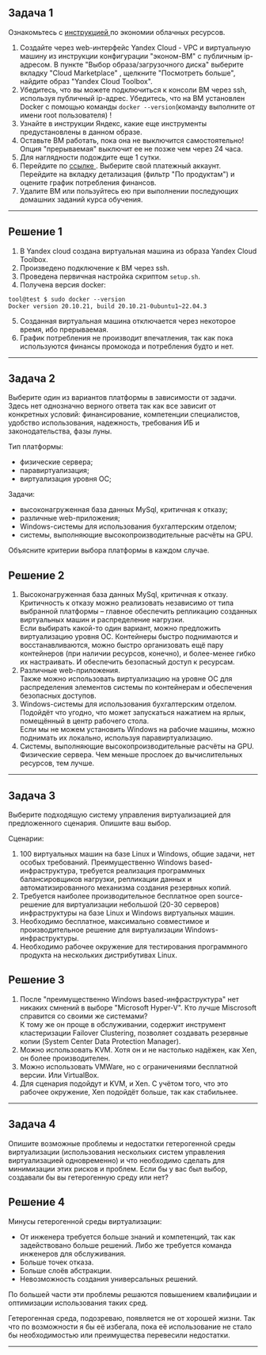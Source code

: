 ## Задача 1

Ознакомьтесь с [инструкцией ](https://github.com/netology-code/devops-materials/blob/master/cloudwork.MD) по экономии облачных ресурсов.


1. Создайте через web-интерфейс Yandex Cloud - VPC и виртуальную машину из инструкции конфигурации "эконом-ВМ" с публичным ip-адресом. В пункте "Выбор образа/загрузочного диска" выберите вкладку "Cloud Marketplace" , щелкните "Посмотреть больше", найдите образ "Yandex Cloud Toolbox".
2. Убедитесь, что вы можете подключиться к консоли ВМ через ssh, используя публичный ip-адрес. Убедитесь, что на ВМ установлен Docker с помощью команды ```docker --version```(команду выполните от имени root пользователя) !
3. Узнайте в инструкции Яндекс, какие еще инструменты предустановлены в данном образе.
4. Оставьте ВМ работать, пока она не выключится самостоятельно! Опция "прерываемая" выключит ее не позже чем через 24 часа. 
5. Для наглядности подождите еще 1 сутки.
6. Перейдите по [ссылке ](https://console.cloud.yandex.ru/billing?section=accounts). Выберите свой платежный аккаунт. Перейдите на вкладку детализация (фильтр "По продуктам") и оцените график потребления финансов.
7. Удалите ВМ или пользуйтесь ею при выполнении последующих домашних заданий курса обучения.

---

## Решение 1

1. В Yandex cloud создана виртуальная машина из образа Yandex Cloud Toolbox.
2. Произведено подключение к ВМ через ssh.
3. Проведена первичная настройка скриптом `setup.sh`.
4. Получена версия docker:
```
tool@test $ sudo docker --version
Docker version 20.10.21, build 20.10.21-0ubuntu1~22.04.3
```
5. Созданная виртуальная машина отключается через некоторое время, ибо прерываемая.
6. График потребления не производит впечатления, так как пока используются финансы промокода и потребления будто и нет.


---

## Задача 2

Выберите один из вариантов платформы в зависимости от задачи. Здесь нет однозначно верного ответа так как все зависит от конкретных условий: финансирование, компетенции специалистов, удобство использования, надежность, требования ИБ и законодательства, фазы луны.

Тип платформы:

- физические сервера;
- паравиртуализация;
- виртуализация уровня ОС;

Задачи:

- высоконагруженная база данных MySql, критичная к отказу;
- различные web-приложения;
- Windows-системы для использования бухгалтерским отделом;
- системы, выполняющие высокопроизводительные расчёты на GPU.

Объясните критерии выбора платформы в каждом случае.

## Решение 2

1. Высоконагруженная база данных MySql, критичная к отказу.<br/>
Критичность к отказу можно реализовать независимо от типа выбранной платформы – главное обеспечить репликацию созданных виртуальных машин и распределение нагрузки.<br/>
Если выбирать какой-то один вариант, можно предложить виртуализацию уровня ОС. Контейнеры быстро поднимаются и восстанавливаются, можно быстро организовать ещё пару контейнеров (при наличии ресурсов, конечно), и более-менее гибко их настраивать. И обеспечить безопасный доступ к ресурсам.
2. Различные web-приложения.<br/>
Также можно использовать виртуализацию на уровне ОС для распределения элементов системы по контейнерам и обеспечения безопасных доступов.
3. Windows-системы для использования бухгалтерским отделом. <br/>
Подойдёт что угодно, что может запускаться нажатием на ярлык, помещённый в центр рабочего стола.<br/>
Если мы не можем установить Windows на рабочие машины, можно поднимать их локально, используя паравиртуализацию.
4. Cистемы, выполняющие высокопроизводительные расчёты на GPU.<br/>
Физические сервера. Чем меньше прослоек до вычислительных ресурсов, тем лучше.

---

## Задача 3

Выберите подходящую систему управления виртуализацией для предложенного сценария. Опишите ваш выбор.

Сценарии:

1. 100 виртуальных машин на базе Linux и Windows, общие задачи, нет особых требований. Преимущественно Windows based-инфраструктура, требуется реализация программных балансировщиков нагрузки, репликации данных и автоматизированного механизма создания резервных копий.
2. Требуется наиболее производительное бесплатное open source-решение для виртуализации небольшой (20-30 серверов) инфраструктуры на базе Linux и Windows виртуальных машин.
3. Необходимо бесплатное, максимально совместимое и производительное решение для виртуализации Windows-инфраструктуры.
4. Необходимо рабочее окружение для тестирования программного продукта на нескольких дистрибутивах Linux.

## Решение 3

1. После "преимущественно Windows based-инфраструктура" нет никаких смнений в выборе "Microsoft Hyper-V". Кто лучше Miscrosoft справится со своими же системами?<br/>
К тому же он проще в обслуживании, содержит инструмент кластеризации Failover Clustering, позволяет создавать резервные копии (System Center Data Protection Manager).
2. Можно использовать KVM. Хотя он и не настолько надёжен, как Xen, он более производителен.
3. Можно использовать VMWare, но с ограничениями бесплатной версии. Или VirtualBox.
4. Для сценария подойдут и KVM, и Xen. С учётом того, что это рабочее окружение, Xen подойдёт больше, так как стабильнее.

---

## Задача 4

Опишите возможные проблемы и недостатки гетерогенной среды виртуализации (использования нескольких систем управления виртуализацией одновременно) и что необходимо сделать для минимизации этих рисков и проблем. Если бы у вас был выбор, создавали бы вы гетерогенную среду или нет?

## Решение 4

Минусы гетерогенной среды виртуализации:
* От инженера требуется больше знаний и компетенций, так как задействовано больше решений. Либо же требуется команда инженеров для обслуживания.
* Больше точек отказа.
* Больше слоёв абстракции.
* Невозможность создания универсальных решений.

По большей части эти проблемы решаются повышением квалифицаии и оптимизации использования таких сред.

Гетерогенная среда, подозреваю, появляется не от хорошей жизни. Так что по возможности я бы её избегала, пока её использование не стало бы необходимостью или преимущества перевесили недостатки.

---